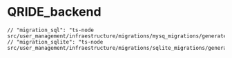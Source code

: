 # QRIDE_backend
    // "migration_sql": "ts-node src/user_management/infraestructure/migrations/mysq_migrations/generateMigrations.ts",
    // "migration_sqlite": "ts-node src/user_management/infraestructure/migrations/sqlite_migrations/generateMigrations.ts",